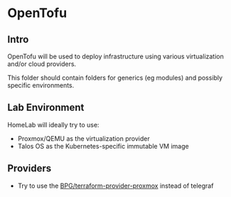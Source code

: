 # OpenTofu

## Intro

OpenTofu will be used to deploy infrastructure using various virtualization and/or cloud providers.

This folder should contain folders for generics (eg modules) and possibly specific environments.

## Lab Environment

HomeLab will ideally try to use:

- Proxmox/QEMU as the virtualization provider
- Talos OS as the Kubernetes-specific immutable VM image 

## Providers

- Try to use the [BPG/terraform-provider-proxmox](https://github.com/bpg/terraform-provider-proxmox) instead of telegraf
